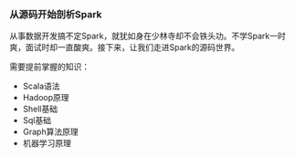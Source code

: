 ### 从源码开始剖析Spark
从事数据开发搞不定Spark，就犹如身在少林寺却不会铁头功。不学Spark一时爽，面试时却一直酸爽。接下来，让我们走进Spark的源码世界。

需要提前掌握的知识：
- Scala语法
- Hadoop原理
- Shell基础
- Sql基础
- Graph算法原理
- 机器学习原理

